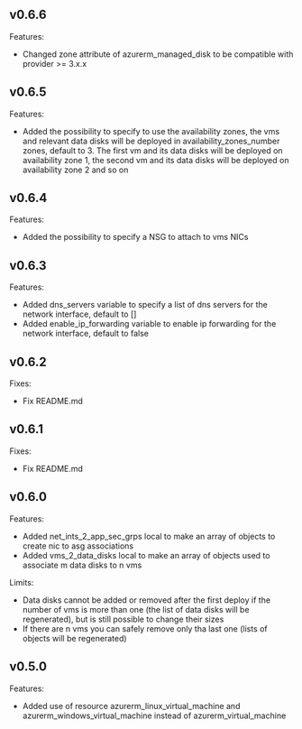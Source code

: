 ## v0.6.6

Features:

 - Changed zone attribute of azurerm_managed_disk to be compatible with provider >= 3.x.x

## v0.6.5

Features:

 - Added the possibility to specify to use the availability zones, the vms and relevant data disks will be deployed in availability_zones_number zones, default to 3. The first vm and its data disks will be deployed on availability zone 1, the second vm and its data disks will be deployed on availability zone 2 and so on

## v0.6.4

Features:

 - Added the possibility to specify a NSG to attach to vms NICs

## v0.6.3

Features:

 - Added dns_servers variable to specify a list of dns servers for the network interface, default to []
 - Added enable_ip_forwarding variable to enable ip forwarding for the network interface, default to false

## v0.6.2

Fixes:

 - Fix README.md

## v0.6.1

Fixes:

 - Fix README.md

## v0.6.0

Features:

- Added net_ints_2_app_sec_grps local to make an array of objects to create nic to asg associations
- Added vms_2_data_disks local to make an array of objects used to associate m data disks to n vms

Limits:

- Data disks cannot be added or removed after the first deploy if the number of vms is more than one (the list of data disks will be regenerated), but is still possible to change their sizes
- If there are n vms you can safely remove only tha last one (lists of objects will be regenerated)

## v0.5.0

Features:

- Added use of resource azurerm_linux_virtual_machine and azurerm_windows_virtual_machine instead of azurerm_virtual_machine